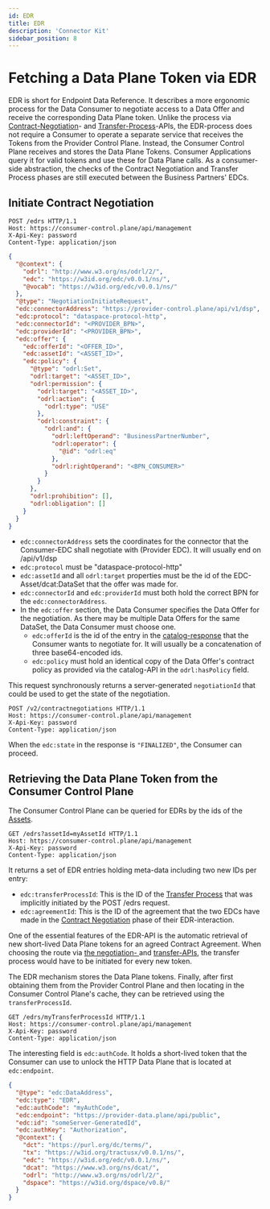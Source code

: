 ```yaml
---
id: EDR
title: EDR
description: 'Connector Kit'
sidebar_position: 8
---
```


# Fetching a Data Plane Token via EDR

EDR is short for Endpoint Data Reference. It describes a more ergonomic process for the Data Consumer
to negotiate access to a Data Offer and receive the corresponding Data Plane token. Unlike the process via 
[Contract-Negotiation](6-contract-negotiation.md)- and [Transfer-Process](7-transfer-process.md)-APIs, the EDR-process does not require a Consumer to operate a 
separate service that receives the Tokens from the Provider Control Plane. Instead, the Consumer Control Plane receives 
and stores the Data Plane Tokens. Consumer Applications query it for valid tokens and use these for Data Plane calls.
As a consumer-side abstraction, the checks of the Contract Negotiation and Transfer Process phases are still executed
between the Business Partners' EDCs.

## Initiate Contract Negotiation

```http
POST /edrs HTTP/1.1
Host: https://consumer-control.plane/api/management
X-Api-Key: password
Content-Type: application/json
```

```json
{
  "@context": {
    "odrl": "http://www.w3.org/ns/odrl/2/",
    "edc": "https://w3id.org/edc/v0.0.1/ns/",
    "@vocab": "https://w3id.org/edc/v0.0.1/ns/"
  },
  "@type": "NegotiationInitiateRequest",
  "edc:connectorAddress": "https://provider-control.plane/api/v1/dsp",
  "edc:protocol": "dataspace-protocol-http",
  "edc:connectorId": "<PROVIDER_BPN>",
  "edc:providerId": "<PROVIDER_BPN>",
  "edc:offer": {
    "edc:offerId": "<OFFER_ID>",
    "edc:assetId": "<ASSET_ID>",
    "edc:policy": {
      "@type": "odrl:Set",
      "odrl:target": "<ASSET_ID>",
      "odrl:permission": {
        "odrl:target": "<ASSET_ID>",
        "odrl:action": {
          "odrl:type": "USE"
        },
        "odrl:constraint": {
          "odrl:and": {
            "odrl:leftOperand": "BusinessPartnerNumber",
            "odrl:operator": {
              "@id": "odrl:eq"
            },
            "odrl:rightOperand": "<BPN_CONSUMER>"
          }
        }
      },
      "odrl:prohibition": [],
      "odrl:obligation": []
    }
  }
}
```
- `edc:connectorAddress` sets the coordinates for the connector that the Consumer-EDC shall negotiate with (Provider EDC).
  It will usually end on /api/v1/dsp
- `edc:protocol` must be "dataspace-protocol-http"
- `edc:assetId` and all `odrl:target` properties must be the id of the EDC-Asset/dcat:DataSet that the offer was made for.
- `edc:connectorId` and `edc:providerId` must both hold the correct BPN for the `edc:connectorAddress`.
- In the `edc:offer` section, the Data Consumer specifies the Data Offer for the negotiation. As there may be multiple
  Data Offers for the same DataSet, the Data Consumer must choose one.
    - `edc:offerId` is the id of the entry in the [catalog-response](5-catalog.md) that the Consumer wants to negotiate for.
      It will usually be a concatenation of three base64-encoded ids.
    - `edc:policy` must hold an identical copy of the Data Offer's contract policy as provided via the catalog-API in the
      `odrl:hasPolicy` field.

This request synchronously returns a server-generated `negotiationId` that could be used to get the state of the negotiation.

```http
POST /v2/contractnegotiations HTTP/1.1
Host: https://consumer-control.plane/api/management
X-Api-Key: password
Content-Type: application/json
```
When the `edc:state` in the response is `"FINALIZED"`, the Consumer can proceed. 

## Retrieving the Data Plane Token from the Consumer Control Plane

The Consumer Control Plane can be queried for EDRs by the ids of the [Assets](2-assets.md).

```http
GET /edrs?assetId=myAssetId HTTP/1.1
Host: https://consumer-control.plane/api/management
X-Api-Key: password
Content-Type: application/json
```

It returns a set of EDR entries holding meta-data including two new IDs per entry:
- `edc:transferProcessId`: This is the ID of the [Transfer Process](7-transfer-process.md) that was implicitly initiated 
by the POST /edrs request.
- `edc:agreementId`: This is the ID of the agreement that the two EDCs have made in the [Contract Negotiation](6-contract-negotiation.md)
phase of their EDR-interaction. 

One of the essential features of the EDR-API is the automatic retrieval of new short-lived Data Plane tokens for an 
agreed Contract Agreement. When choosing the route via [the negotiation- ](6-contract-negotiation.md) and [transfer-APIs](7-transfer-process.md),
the transfer process would have to be initiated for every new token.

The EDR mechanism stores the Data Plane tokens. Finally, after first obtaining them from the Provider Control Plane and 
then locating in the Consumer Control Plane's cache, they can be retrieved using the `transferProcessId`.

```http
GET /edrs/myTransferProcessId HTTP/1.1
Host: https://consumer-control.plane/api/management
X-Api-Key: password
Content-Type: application/json
```

The interesting field is `edc:authCode`. It holds a short-lived token that the Consumer can use to unlock the HTTP Data Plane
that is located at `edc:endpoint`.

```json
{
  "@type": "edc:DataAddress",
  "edc:type": "EDR",
  "edc:authCode": "myAuthCode",
  "edc:endpoint": "https://provider-data.plane/api/public",
  "edc:id": "someServer-GeneratedId",
  "edc:authKey": "Authorization",
  "@context": {
    "dct": "https://purl.org/dc/terms/",
    "tx": "https://w3id.org/tractusx/v0.0.1/ns/",
    "edc": "https://w3id.org/edc/v0.0.1/ns/",
    "dcat": "https://www.w3.org/ns/dcat/",
    "odrl": "http://www.w3.org/ns/odrl/2/",
    "dspace": "https://w3id.org/dspace/v0.8/"
  }
}
```